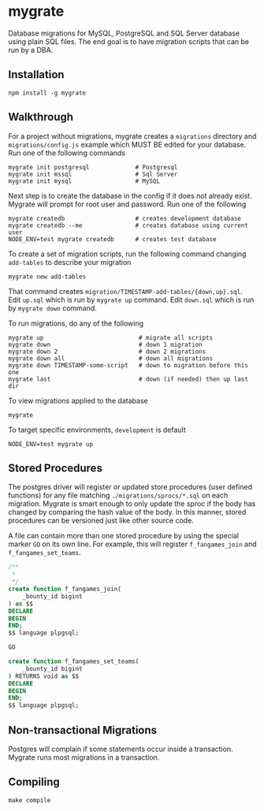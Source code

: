 # mygrate

Database migrations for MySQL, PostgreSQL and SQL Server database using plain
SQL files. The end goal is to have migration scripts that can be run by a DBA.

## Installation

    npm install -g mygrate

## Walkthrough

For a project without migrations, mygrate creates a `migrations`
directory and `migrations/config.js` example which MUST BE edited for your
database. Run one of the following commands

    mygrate init postgresql             # Postgresql
    mygrate init mssql                  # Sql Server
    mygrate init mysql                  # MySQL

Next step is to create the database in the config if it does not
already exist. Mygrate will prompt for root user and password. Run
one of the following

    mygrate createdb                    # creates development database
    mygrate createdb --me               # creates database using current user
    NODE_ENV=test mygrate createdb      # creates test database

To create a set of migration scripts, run the following command changing `add-tables`
to describe your migration

    mygrate new add-tables

That command creates `migration/TIMESTAMP-add-tables/{down,up}.sql`. Edit
`up.sql` which is run by `mygrate up` command. Edit `down.sql` which
is run by `mygrate down` command.

To run migrations, do any of the following

    mygrate up                           # migrate all scripts
    mygrate down                         # down 1 migration
    mygrate down 2                       # down 2 migrations
    mygrate down all                     # down all migrations
    mygrate down TIMESTAMP-some-script   # down to migration before this one
    mygrate last                         # down (if needed) then up last dir

To view migrations applied to the database

    mygrate

To target specific environments, `development` is default

    NODE_ENV=test mygrate up

## Stored Procedures

The postgres driver will register or updated store procedures
(user defined functions) for any file matching `./migrations/sprocs/*.sql`
on each migration. Mygrate is smart enough to only update the sproc if the
body has changed by comparing the hash value of the body. In this manner,
stored procedures can be versioned just like other source code.

A file can contain more than one stored procedure by using the special
marker `GO` on its own line. For example, this will register `f_fangames_join`
and `f_fangames_set_teams`.

```sql
/**
 *
 */
create function f_fangames_join(
    _bounty_id bigint
) as $$
DECLARE
BEGIN
END;
$$ language plpgsql;

GO

create function f_fangames_set_teams(
    _bounty_id bigint
) RETURNS void as $$
DECLARE
BEGIN
END;
$$ language plpgsql;
```

## Non-transactional Migrations

Postgres will complain if some statements occur inside a transaction.
Mygrate runs most migrations in a transaction.

## Compiling

    make compile
